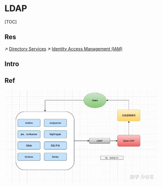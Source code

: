 # LDAP

[TOC]



## Res
↗ [Directory Services](../../../../../🍕%20Database%20System/Directory%20Services/Directory%20Services.md)
↗ [Identity Access Management (IAM)](../../../../../../CyberSecurity/🏰%20InfoSec%20Basics/Access%20Control/Identity%20Access%20Management%20(IAM)/Identity%20Access%20Management%20(IAM).md)



## Intro


## Ref
[可能是最详细的LDAP讲解]: https://blog.csdn.net/zou8944/article/details/122287398
[LDAP概念和原理介绍]: https://www.cnblogs.com/wilburxu/p/9174353.html
[什么情况适合使用LDAP? - 奇哥的回答 - 知乎]: https://www.zhihu.com/question/21594237/answer/2272036521
![](../../../../../../../Assets/Pics/Pasted%20image%2020230323111341.png)

[LDAP 协议入门（轻量目录访问协议） - Authing 身份云的文章 - 知乎]: https://zhuanlan.zhihu.com/p/147768058

[OpenLDAP introduction]: https://ubuntu.com/server/docs/service-ldap-introduction

